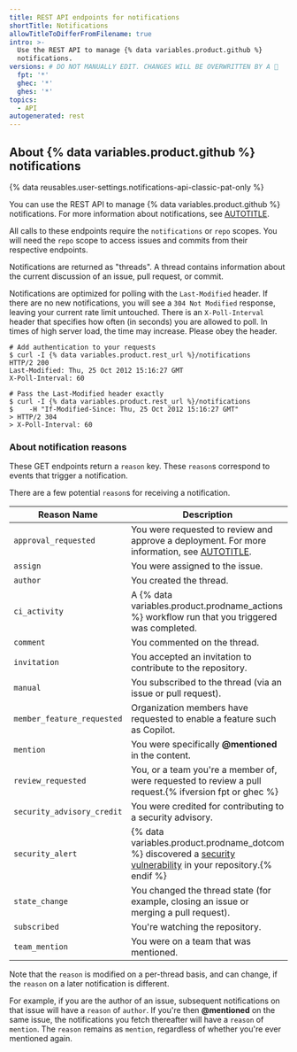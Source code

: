 ```yaml
---
title: REST API endpoints for notifications
shortTitle: Notifications
allowTitleToDifferFromFilename: true
intro: >-
  Use the REST API to manage {% data variables.product.github %}
  notifications.
versions: # DO NOT MANUALLY EDIT. CHANGES WILL BE OVERWRITTEN BY A 🤖
  fpt: '*'
  ghec: '*'
  ghes: '*'
topics:
  - API
autogenerated: rest
---
```


## About {% data variables.product.github %} notifications

{% data reusables.user-settings.notifications-api-classic-pat-only %}

You can use the REST API to manage {% data variables.product.github %} notifications. For more information about notifications, see [AUTOTITLE](/account-and-profile/managing-subscriptions-and-notifications-on-github/setting-up-notifications/about-notifications).

All calls to these endpoints require the `notifications` or `repo` scopes. You will need the `repo` scope to access issues and commits from their respective endpoints.

Notifications are returned as "threads". A thread contains information about the current discussion of an issue, pull request, or commit.

Notifications are optimized for polling with the `Last-Modified` header. If there are no new notifications, you will see a `304 Not Modified` response, leaving your current rate limit untouched. There is an `X-Poll-Interval` header that specifies how often (in seconds) you are allowed to poll. In times of high server load, the time may increase. Please obey the header.

``` shell
# Add authentication to your requests
$ curl -I {% data variables.product.rest_url %}/notifications
HTTP/2 200
Last-Modified: Thu, 25 Oct 2012 15:16:27 GMT
X-Poll-Interval: 60

# Pass the Last-Modified header exactly
$ curl -I {% data variables.product.rest_url %}/notifications
$    -H "If-Modified-Since: Thu, 25 Oct 2012 15:16:27 GMT"
> HTTP/2 304
> X-Poll-Interval: 60
```

### About notification reasons

These GET endpoints return a `reason` key. These `reason`s correspond to events that trigger a notification.

There are a few potential `reason`s for receiving a notification.

Reason Name | Description
------------|------------
`approval_requested` | You were requested to review and approve a deployment. For more information, see [AUTOTITLE](/actions/managing-workflow-runs/reviewing-deployments).
`assign` | You were assigned to the issue.
`author` | You created the thread.
`ci_activity` | A {% data variables.product.prodname_actions %} workflow run that you triggered was completed.
`comment` | You commented on the thread.
`invitation` | You accepted an invitation to contribute to the repository.
`manual` | You subscribed to the thread (via an issue or pull request).
`member_feature_requested` | Organization members have requested to enable a feature such as Copilot.
`mention` | You were specifically **@mentioned** in the content.
`review_requested` | You, or a team you're a member of, were requested to review a pull request.{% ifversion fpt or ghec %}
`security_advisory_credit` | You were credited for contributing to a security advisory.
`security_alert` | {% data variables.product.prodname_dotcom %} discovered a [security vulnerability](/code-security/dependabot/dependabot-alerts/about-dependabot-alerts) in your repository.{% endif %}
`state_change` | You changed the thread state (for example, closing an issue or merging a pull request).
`subscribed` | You're watching the repository.
`team_mention` | You were on a team that was mentioned.

Note that the `reason` is modified on a per-thread basis, and can change, if the `reason` on a later notification is different.

For example, if you are the author of an issue, subsequent notifications on that issue will have a `reason` of `author`. If you're then **@mentioned** on the same issue, the notifications you fetch thereafter will have a `reason` of `mention`. The `reason` remains as `mention`, regardless of whether you're ever mentioned again.

<!-- Content after this section is automatically generated -->
